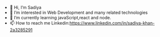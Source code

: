 - 👋 Hi, I’m Sadiya
- 👀 I’m interested in Web Development and many related technologies
- 🌱 I’m currently learning javaScript,react and node.
- 📫 How to reach me
  Linkedin:https://www.linkedin.com/in/sadiya-khan-2a3285291
  



<!---
missarena/missarena is a ✨ special ✨ repository because its `README.md` (this file) appears on your GitHub profile.
You can click the Preview link to take a look at your changes.
--->
